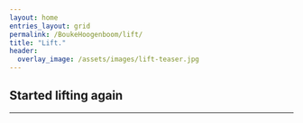 ```yaml
---
layout: home
entries_layout: grid
permalink: /BoukeHoogenboom/lift/
title: "Lift."
header:
  overlay_image: /assets/images/lift-teaser.jpg
---
```


## Started lifting again

---
